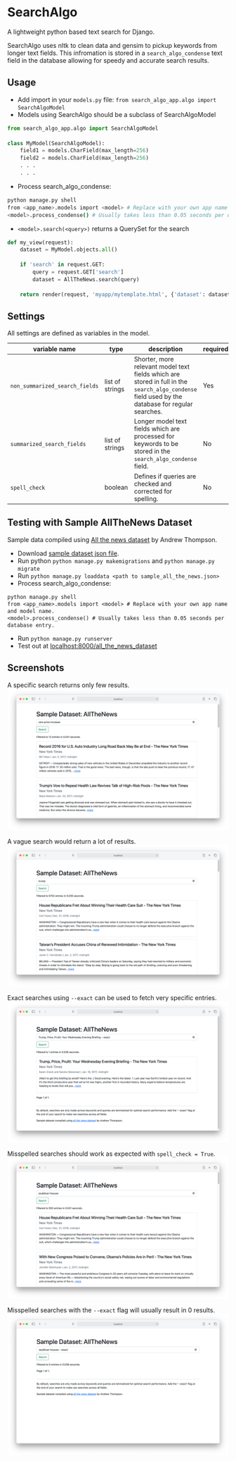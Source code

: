 # SearchAlgo
A lightweight python based text search for Django.

SearchAlgo uses nltk to clean data and gensim to pickup keywords from longer text fields. This infromation is stored in a `search_algo_condense` text field in the database allowing for speedy and accurate search results.

## Usage
* Add import in your `models.py` file: `from search_algo_app.algo import SearchAlgoModel`
* Models using SearchAlgo should be a subclass of SearchAlgoModel
```python 
from search_algo_app.algo import SearchAlgoModel

class MyModel(SearchAlgoModel):
    field1 = models.CharField(max_length=256)
    field2 = models.CharField(max_length=256)
    . . .
    . . .
```
* Process search_algo_condense:
```bash
python manage.py shell
from <app_name>.models import <model> # Replace with your own app name and model name.
<model>.process_condense() # Usually takes less than 0.05 seconds per database entry.
```
* `<model>.search(<query>)` returns a QuerySet for the search
```python
def my_view(request):
    dataset = MyModel.objects.all()

    if 'search' in request.GET:
        query = request.GET['search']
        dataset = AllTheNews.search(query)

    return render(request, 'myapp/mytemplate.html', {'dataset': dataset})

```

## Settings
All settings are defined as variables in the model.

| variable name | type | description | required | default |
| -- | -- | -- | --| -- |
| `non_summarized_search_fields` | list of strings | Shorter, more relevant model text fields which are stored in full in the `search_algo_condense` field used by the database for regular searches. | Yes | None |
| `summarized_search_fields` | list of strings | Longer model text fields which are processed for keywords to be stored in the `search_algo_condense` field. | No | None |
| `spell_check` | boolean | Defines if queries are checked and corrected for spelling. | No | False |

## Testing with Sample AllTheNews Dataset
Sample data compiled using [All the news dataset](https://www.kaggle.com/snapcrack/all-the-news) by Andrew Thompson.

* Download [sample dataset json file](https://mega.nz/file/smpgwS5Z#mVIeyQbqC8Sv4A2w5balkXtOfwCXG4QwX8zq-xqFiKc).
* Run python `python manage.py makemigrations` and `python manage.py migrate`
* Run `python manage.py loaddata <path to sample_all_the_news.json>`
* Process search_algo_condense:
```shell
python manage.py shell
from <app_name>.models import <model> # Replace with your own app name and model name.
<model>.process_condense() # Usually takes less than 0.05 seconds per database entry.
```
* Run `python manage.py runserver`
* Test out at [localhost:8000/all_the_news_dataset](http://localhost:8000/all_the_news_dataset/)

## Screenshots
A specific search returns only few results.
![](/screenshots/specific_search.png)

A vague search would return a lot of results.
![](/screenshots/vague_search.png)

Exact searches using `--exact` can be used to fetch very specific entries.
![](/screenshots/exact_search.png)

Misspelled searches should work as expected with `spell_check = True`.
![](/screenshots/misspelled_search.png)

Misspelled searches with the `--exact` flag will usually result in 0 results.
![](/screenshots/exact_misspelled_search.png)
